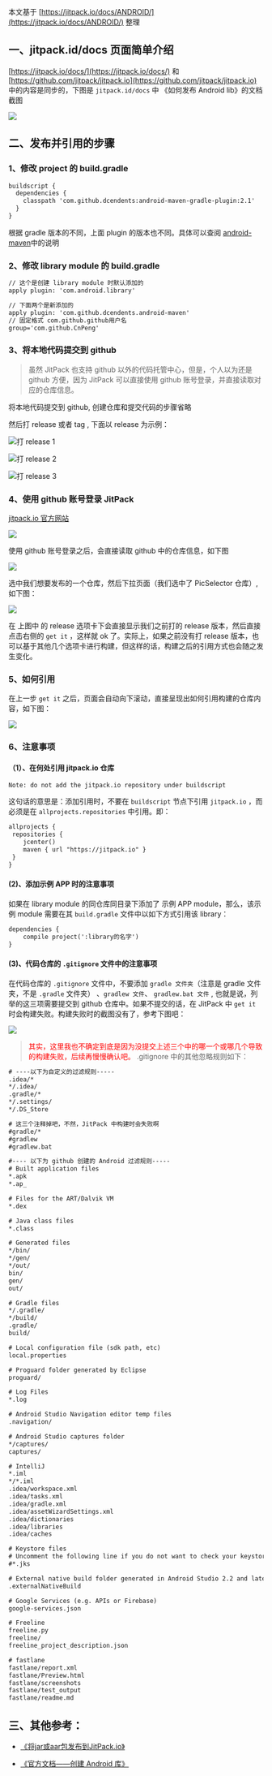 

本文基于 [https://jitpack.io/docs/ANDROID/](https://jitpack.io/docs/ANDROID/) 整理

## 一、jitpack.id/docs 页面简单介绍

[https://jitpack.io/docs/](https://jitpack.io/docs/) 和 [https://github.com/jitpack/jitpack.io](https://github.com/jitpack/jitpack.io) 中的内容是同步的，下图是 `jitpack.id/docs` 中 《如何发布 Android lib》的文档 截图 

![](pics/2-jitpackio.png)



## 二、发布并引用的步骤

### 1、修改 project 的 build.gradle 

```xml
buildscript { 
  dependencies {
    classpath 'com.github.dcendents:android-maven-gradle-plugin:2.1' 
  }
}
```

根据 gradle 版本的不同，上面 plugin 的版本也不同。具体可以查阅 [android-maven](https://github.com/dcendents/android-maven-gradle-plugin)中的说明

### 2、修改 library module 的 build.gradle

```xml
// 这个是创建 library module 时默认添加的
apply plugin: 'com.android.library'

// 下面两个是新添加的
apply plugin: 'com.github.dcendents.android-maven'
// 固定格式 com.github.github用户名
group='com.github.CnPeng'
```

### 3、将本地代码提交到 github 

> 虽然 JitPack 也支持 github 以外的代码托管中心，但是，个人以为还是 github 方便，因为 JitPack 可以直接使用 github 账号登录，并直接读取对应的仓库信息。 

将本地代码提交到 github, 创建仓库和提交代码的步骤省略

然后打 release 或者 tag , 下面以 release 为示例：

![打 release 1](pics/3-github打release.png)

![打 release 2](pics/4-打release-2.png)

![打 release 3](pics/5-打release-2.png)

### 4、使用 github 账号登录 JitPack

[jitpack.io 官方网站](https://jitpack.io/)

![](pics/6-jitpack登录.png)

使用 github 账号登录之后，会直接读取 github 中的仓库信息，如下图

![](pics/7-jitPack登录之后读取仓库.png)

选中我们想要发布的一个仓库，然后下拉页面（我们选中了 PicSelector 仓库）,如下图：

![](pics/8-jitpack发布.png)

在 上图中 的 release 选项卡下会直接显示我们之前打的 release 版本，然后直接点击右侧的 `get it` ，这样就 ok 了。实际上，如果之前没有打 release 版本，也可以基于其他几个选项卡进行构建，但这样的话，构建之后的引用方式也会随之发生变化。

### 5、如何引用

在上一步 `get it` 之后，页面会自动向下滚动，直接呈现出如何引用构建的仓库内容，如下图：

![](pics/9-jitpack中的仓库如何引用.png)

### 6、注意事项

#### （1）、在何处引用 jitpack.io 仓库
`Note: do not add the jitpack.io repository under buildscript`

这句话的意思是：添加引用时，不要在 `buildscript` 节点下引用 `jitpack.io` ，而必须是在 `allprojects.repositories` 中引用。即：

```xml
allprojects {
 repositories {
    jcenter()
    maven { url "https://jitpack.io" }
 }
}
```

#### (2)、添加示例 APP 时的注意事项

如果在 library module 的同仓库同目录下添加了 示例 APP module，那么，该示例 module 需要在其 `build.gradle` 文件中以如下方式引用该 library：

```xml
dependencies {
    compile project(':library的名字')
}
```

#### (3)、代码仓库的 `.gitignore` 文件中的注意事项

在代码仓库的 `.gitignore` 文件中，不要添加 `gradle 文件夹`（注意是 gradle 文件夹，不是 `.gradle` 文件夹） 、`gradlew 文件`、 `gradlew.bat 文件` , 也就是说，列举的这三项需要提交到 github 仓库中。如果不提交的话，在 JitPack 中 `get it` 时会构建失败。构建失败时的截图没有了，参考下图吧：

![](pics/10-JitPack构建结果查看.png)

><font color="red">其实，这里我也不确定到底是因为没提交上述三个中的哪一个或哪几个导致的构建失败，后续再慢慢确认吧。</font> .gitignore 中的其他忽略规则如下：

```xml
# ----以下为自定义的过滤规则-----
.idea/*
*/.idea/
.gradle/*
*/.settings/
*/.DS_Store

# 这三个注释掉吧，不然，JitPack 中构建时会失败啊
#gradle/*
#gradlew
#gradlew.bat

#---- 以下为 github 创建的 Android 过滤规则-----
# Built application files
*.apk
*.ap_

# Files for the ART/Dalvik VM
*.dex

# Java class files
*.class

# Generated files
*/bin/
*/gen/
*/out/
bin/
gen/
out/

# Gradle files
*/.gradle/
*/build/
.gradle/
build/

# Local configuration file (sdk path, etc)
local.properties

# Proguard folder generated by Eclipse
proguard/

# Log Files
*.log

# Android Studio Navigation editor temp files
.navigation/

# Android Studio captures folder
*/captures/
captures/

# IntelliJ
*.iml
*/*.iml
.idea/workspace.xml
.idea/tasks.xml
.idea/gradle.xml
.idea/assetWizardSettings.xml
.idea/dictionaries
.idea/libraries
.idea/caches

# Keystore files
# Uncomment the following line if you do not want to check your keystore files in.
#*.jks

# External native build folder generated in Android Studio 2.2 and later
.externalNativeBuild

# Google Services (e.g. APIs or Firebase)
google-services.json

# Freeline
freeline.py
freeline/
freeline_project_description.json

# fastlane
fastlane/report.xml
fastlane/Preview.html
fastlane/screenshots
fastlane/test_output
fastlane/readme.md
```



## 三、其他参考：

- [《将jar或aar包发布到JitPack.io》](https://blog.csdn.net/haha223545/article/details/89955883)

- [《官方文档——创建 Android 库》](https://developer.android.google.cn/studio/projects/android-library?hl=zh-cn)
